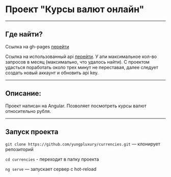 # Проект "Курсы валют онлайн"
___

## Где найти?

Ссылка на gh-pages [перейти]()

Ссылка на использованный api [перейти](https://api.freecurrencyapi.com/). У апи максимальное кол-во запросов в месяц (максимально, что удалось найти). С проектом удасться поработать около трех минут не переставая, далее следует создать новый аккаунт и обновить api key.

___

## Описание:

Проект написан на Angular. Позволяет посмотреть курсы валют относительно рубля.

___

## Запуск проекта

`git clone https://github.com/yungpluxury/currencies.git` — клонирует репозиторий

`cd currencies` - переходит в папку проекта

`ng serve` — запускает сервер с hot-reload

